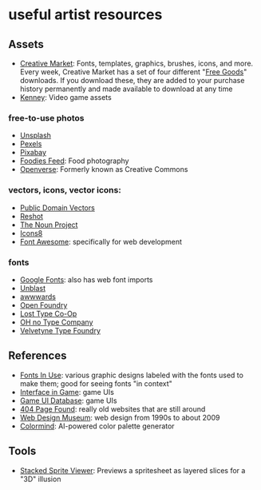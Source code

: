 # useful artist resources

## Assets
* [Creative Market](https://creativemarket.com/): Fonts, templates, graphics, brushes, icons, and more. Every week, Creative Market has a set of four different "[Free Goods](https://creativemarket.com/free-goods)" downloads. If you download these, they are added to your purchase history permanently and made available to download at any time
* [Kenney](https://www.kenney.nl/): Video game assets

### free-to-use photos
* [Unsplash](https://unsplash.com/)
* [Pexels](https://www.pexels.com/)
* [Pixabay](https://pixabay.com/)
* [Foodies Feed](https://www.foodiesfeed.com): Food photography
* [Openverse](https://openverse.org/): Formerly known as Creative Commons

### vectors, icons, vector icons:
* [Public Domain Vectors](https://publicdomainvectors.org/)
* [Reshot](https://www.reshot.com/)
* [The Noun Project](https://thenounproject.com/)
* [Icons8](https://icons8.com/)
* [Font Awesome](https://fontawesome.com/): specifically for web development

### fonts
* [Google Fonts](https://fonts.google.com/): also has web font imports
* [Unblast](https://unblast.com/fonts/)
* [awwwards](https://www.awwwards.com/awwwards/collections/free-fonts/)
* [Open Foundry](https://open-foundry.com/fonts)
* [Lost Type Co-Op](https://www.losttype.com/)
* [OH no Type Company](https://ohnotype.co/)
* [Velvetyne Type Foundry](https://velvetyne.fr/)

## References
* [Fonts In Use](https://fontsinuse.com/): various graphic designs labeled with the fonts used to make them; good for seeing fonts "in context"
* [Interface in Game](https://interfaceingame.com/): game UIs
* [Game UI Database](https://www.gameuidatabase.com/index.php): game UIs
* [404 Page Found](https://www.404pagefound.com/): really old websites that are still around
* [Web Design Museum](https://www.webdesignmuseum.org/): web design from 1990s to about 2009
* [Colormind](http://colormind.io/): AI-powered color palette generator

## Tools
* [Stacked Sprite Viewer](https://jontopielski.itch.io/stacked-sprite-viewer): Previews a spritesheet as layered slices for a "3D" illusion
